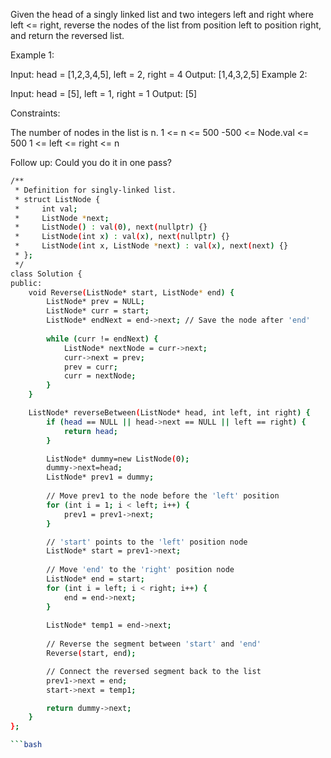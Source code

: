  
Given the head of a singly linked list and two integers left and right where left <= right, reverse the nodes of the list from position left to position right, and return the reversed list.

 

Example 1:


Input: head = [1,2,3,4,5], left = 2, right = 4
Output: [1,4,3,2,5]
Example 2:

Input: head = [5], left = 1, right = 1
Output: [5]
 

Constraints:

The number of nodes in the list is n.
1 <= n <= 500
-500 <= Node.val <= 500
1 <= left <= right <= n
 

Follow up: Could you do it in one pass?



```bash
/**
 * Definition for singly-linked list.
 * struct ListNode {
 *     int val;
 *     ListNode *next;
 *     ListNode() : val(0), next(nullptr) {}
 *     ListNode(int x) : val(x), next(nullptr) {}
 *     ListNode(int x, ListNode *next) : val(x), next(next) {}
 * };
 */
class Solution {
public:
    void Reverse(ListNode* start, ListNode* end) {
        ListNode* prev = NULL;
        ListNode* curr = start;
        ListNode* endNext = end->next; // Save the node after 'end'
        
        while (curr != endNext) {
            ListNode* nextNode = curr->next;
            curr->next = prev;
            prev = curr;
            curr = nextNode;
        }
    }

    ListNode* reverseBetween(ListNode* head, int left, int right) {
        if (head == NULL || head->next == NULL || left == right) {
            return head;
        }

        ListNode* dummy=new ListNode(0);
        dummy->next=head;
        ListNode* prev1 = dummy;
        
        // Move prev1 to the node before the 'left' position
        for (int i = 1; i < left; i++) {
            prev1 = prev1->next;
        }

        // 'start' points to the 'left' position node
        ListNode* start = prev1->next;
        
        // Move 'end' to the 'right' position node
        ListNode* end = start;
        for (int i = left; i < right; i++) {
            end = end->next;
        }
        
        ListNode* temp1 = end->next;
        
        // Reverse the segment between 'start' and 'end'
        Reverse(start, end);

        // Connect the reversed segment back to the list
        prev1->next = end;
        start->next = temp1;

        return dummy->next;
    }
};

```bash
